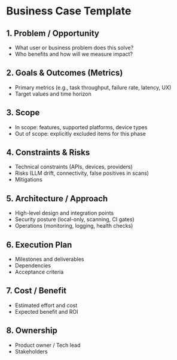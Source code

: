 # Business Case Template

## 1. Problem / Opportunity
- What user or business problem does this solve?
- Who benefits and how will we measure impact?

## 2. Goals & Outcomes (Metrics)
- Primary metrics (e.g., task throughput, failure rate, latency, UX)
- Target values and time horizon

## 3. Scope
- In scope: features, supported platforms, device types
- Out of scope: explicitly excluded items for this phase

## 4. Constraints & Risks
- Technical constraints (APIs, devices, providers)
- Risks (LLM drift, connectivity, false positives in scans)
- Mitigations

## 5. Architecture / Approach
- High-level design and integration points
- Security posture (local-only, scanning, CI gates)
- Operations (monitoring, logging, health checks)

## 6. Execution Plan
- Milestones and deliverables
- Dependencies
- Acceptance criteria

## 7. Cost / Benefit
- Estimated effort and cost
- Expected benefit and ROI

## 8. Ownership
- Product owner / Tech lead
- Stakeholders

